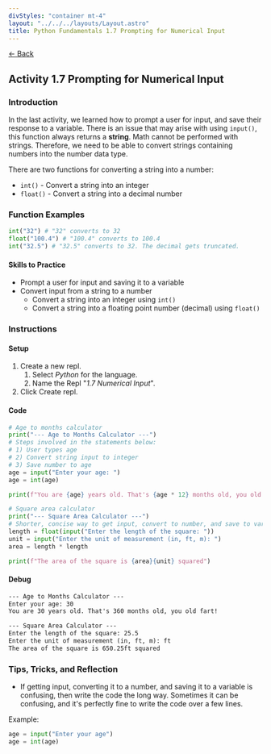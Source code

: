 ```yaml
---
divStyles: "container mt-4"
layout: "../../../layouts/Layout.astro"
title: Python Fundamentals 1.7 Prompting for Numerical Input
---
```


[← Back](/python-fundamentals/)

## Activity 1.7 Prompting for Numerical Input

### Introduction

In the last activity, we learned how to prompt a user for input, and save their response to a variable. There is an issue that may arise with using `input()`, this function always returns a **string**. Math cannot be performed with strings. Therefore, we need to be able to convert strings containing numbers into the number data type.

There are two functions for converting a string into a number:

- `int()` - Convert a string into an integer
- `float()` - Convert a string into a decimal number

### Function Examples

```python
int("32") # "32" converts to 32
float("100.4") # "100.4" converts to 100.4
int("32.5") # "32.5" converts to 32. The decimal gets truncated.
```

#### Skills to Practice

- Prompt a user for input and saving it to a variable
- Convert input from a string to a number
  - Convert a string into an integer using `int()`
  - Convert a string into a floating point number (decimal) using `float()`

### Instructions

#### Setup

1. Create a new repl.
   1. Select _Python_ for the language.
   2. Name the Repl "_1.7 Numerical Input_".
2. Click Create repl.

#### Code

```python
# Age to months calculator
print("--- Age to Months Calculator ---")
# Steps involved in the statements below:
# 1) User types age
# 2) Convert string input to integer
# 3) Save number to age
age = input("Enter your age: ")
age = int(age)

print(f"You are {age} years old. That's {age * 12} months old, you old fart!\n")

# Square area calculator
print("--- Square Area Calculator ---")
# Shorter, concise way to get input, convert to number, and save to variable
length = float(input("Enter the length of the square: "))
unit = input("Enter the unit of measurement (in, ft, m): ")
area = length * length

print(f"The area of the square is {area}{unit} squared")
```

#### Debug

```txt
--- Age to Months Calculator ---
Enter your age: 30
You are 30 years old. That's 360 months old, you old fart!

--- Square Area Calculator ---
Enter the length of the square: 25.5
Enter the unit of measurement (in, ft, m): ft
The area of the square is 650.25ft squared
```

### Tips, Tricks, and Reflection

- If getting input, converting it to a number, and saving it to a variable is confusing, then write the code the long way. Sometimes it can be confusing, and it's perfectly fine to write the code over a few lines.

Example:

```python
age = input("Enter your age")
age = int(age)
```
